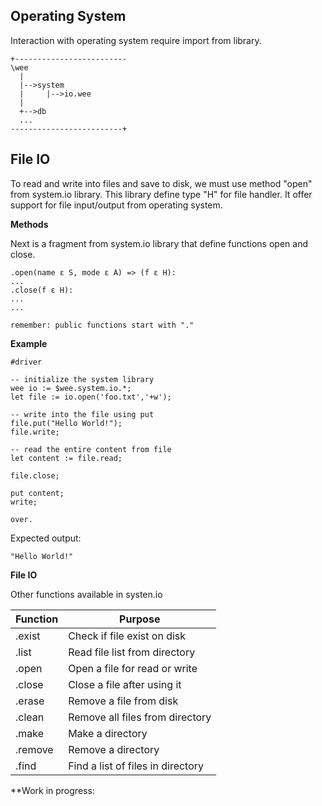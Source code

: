 ## Operating System

Interaction with operating system require import from library.

```
+-------------------------
\wee 
  |
  |-->system
  |     |-->io.wee
  |
  +-->db
  ...
-------------------------+  
```

## File IO

To read and write into files and save to disk, we must use method "open" from system.io library.
This library define type "H" for file handler. It offer support for file input/output from operating system.

**Methods**

Next is a fragment from system.io library that define functions open and close.

```
.open(name ε S, mode ε A) => (f ε H):
...
.close(f ε H):
...
...

remember: public functions start with "."

```

**Example**

```
#driver

-- initialize the system library 
wee io := $wee.system.io.*;
let file := io.open('foo.txt','+w');

-- write into the file using put
file.put("Hello World!");
file.write;

-- read the entire content from file
let content := file.read;

file.close; 

put content;
write;

over.
```

Expected output:

```
"Hello World!"
```

**File IO**

Other functions available in systen.io

| Function | Purpose
|----------|------------------------------------------ 
| .exist   | Check if file exist on disk
| .list    | Read file list from directory
| .open    | Open a file for read or write
| .close   | Close a file after using it
| .erase   | Remove a file from disk
| .clean   | Remove all files from directory
| .make    | Make a directory
| .remove  | Remove a directory
| .find    | Find a list of files in directory

**Work in progress:

